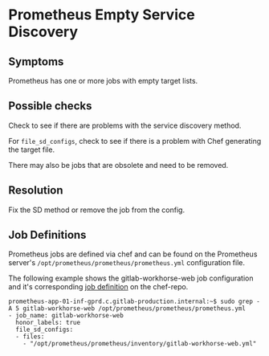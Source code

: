 # Prometheus Empty Service Discovery

## Symptoms

Prometheus has one or more jobs with empty target lists.

## Possible checks

Check to see if there are problems with the service discovery method.

For `file_sd_configs`, check to see if there is a problem with Chef generating the target file.

There may also be jobs that are obsolete and need to be removed.

## Resolution

Fix the SD method or remove the job from the config.

## Job Definitions
Prometheus jobs are defined via chef and can be found on the Prometheus server's `/opt/prometheus/prometheus/prometheus.yml` configuration file.

The following example shows the gitlab-workhorse-web job configuration and it's corresponding [job definition](https://gitlab.com/gitlab-com/gl-infra/chef-repo/-/blob/master/roles/gprd-infra-prometheus-server-app.json#L116-120) on the chef-repo.
```
prometheus-app-01-inf-gprd.c.gitlab-production.internal:~$ sudo grep -A 5 gitlab-workhorse-web /opt/prometheus/prometheus/prometheus.yml
- job_name: gitlab-workhorse-web
  honor_labels: true
  file_sd_configs:
  - files:
    - "/opt/prometheus/prometheus/inventory/gitlab-workhorse-web.yml"
```
